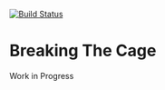 [![Build Status](https://travis-ci.org/takahawk/BreakingTheCage-core.svg?branch=master)](https://travis-ci.org/takahawk/BreakingTheCage-core)
# Breaking The Cage

Work in Progress
